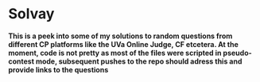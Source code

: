 # Solvay

**This is a peek into some of my solutions to random questions from different CP platforms like the UVa Online Judge, CF etcetera.
At the moment, code is not pretty as most of the files were scripted in pseudo-contest mode, subsequent pushes to the repo
should adress this and provide links to the questions**
